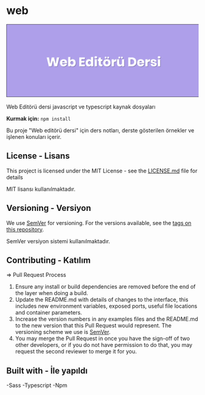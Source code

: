 # web

![Banner görüntülenemedi](banner.png)

Web Editörü dersi javascript ve typescript kaynak dosyaları

**Kurmak için:**
`npm install`

Bu proje "Web editörü dersi" için ders notları, derste gösterilen örnekler ve işlenen konuları içerir.

## License - Lisans

This project is licensed under the MIT License - see the [LICENSE.md](LICENSE.md) file for details

MIT lisansı kullanılmaktadır.

## Versioning - Versiyon

We use [SemVer](http://semver.org/) for versioning. For the versions available, see the [tags on this repository](https://github.com/your/project/tags).

SemVer versiyon sistemi kullanılmaktadır.

## Contributing - Katılım

=> Pull Request Process

1. Ensure any install or build dependencies are removed before the end of the layer when doing a
   build.
2. Update the README.md with details of changes to the interface, this includes new environment
   variables, exposed ports, useful file locations and container parameters.
3. Increase the version numbers in any examples files and the README.md to the new version that this
   Pull Request would represent. The versioning scheme we use is [SemVer](http://semver.org/).
4. You may merge the Pull Request in once you have the sign-off of two other developers, or if you
   do not have permission to do that, you may request the second reviewer to merge it for you.

## Built with - İle yapıldı

-Sass
-Typescript
-Npm
